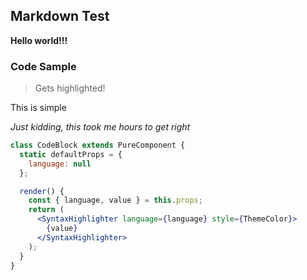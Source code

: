 ## Markdown Test

**Hello world!!!**

### Code Sample

> Gets highlighted!

This is simple

_Just kidding, this took me hours to get right_

```jsx
class CodeBlock extends PureComponent {
  static defaultProps = {
    language: null
  };

  render() {
    const { language, value } = this.props;
    return (
      <SyntaxHighlighter language={language} style={ThemeColor}>
        {value}
      </SyntaxHighlighter>
    );
  }
}
```
